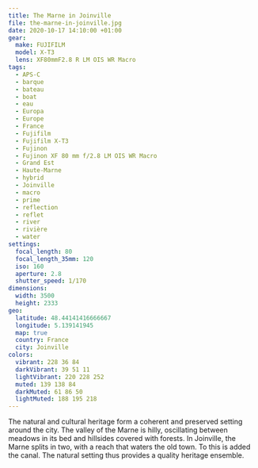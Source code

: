 ```yaml
---
title: The Marne in Joinville
file: the-marne-in-joinville.jpg
date: 2020-10-17 14:10:00 +01:00
gear:
  make: FUJIFILM
  model: X-T3
  lens: XF80mmF2.8 R LM OIS WR Macro
tags:
  - APS-C
  - barque
  - bateau
  - boat
  - eau
  - Europa
  - Europe
  - France
  - Fujifilm
  - Fujifilm X-T3
  - Fujinon
  - Fujinon XF 80 mm f/2.8 LM OIS WR Macro
  - Grand Est
  - Haute-Marne
  - hybrid
  - Joinville
  - macro
  - prime
  - reflection
  - reflet
  - river
  - rivière
  - water
settings:
  focal_length: 80
  focal_length_35mm: 120
  iso: 160
  aperture: 2.8
  shutter_speed: 1/170
dimensions:
  width: 3500
  height: 2333
geo:
  latitude: 48.44141416666667
  longitude: 5.139141945
  map: true
  country: France
  city: Joinville
colors:
  vibrant: 228 36 84
  darkVibrant: 39 51 11
  lightVibrant: 220 228 252
  muted: 139 138 84
  darkMuted: 61 86 50
  lightMuted: 188 195 218
---
```


The natural and cultural heritage form a coherent and preserved setting around the city. The valley of the Marne is hilly, oscillating between meadows in its bed and hillsides covered with forests. In Joinville, the Marne splits in two, with a reach that waters the old town. To this is added the canal. The natural setting thus provides a quality heritage ensemble.
